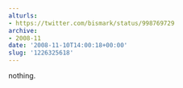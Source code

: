 ```yaml
---
alturls:
- https://twitter.com/bismark/status/998769729
archive:
- 2008-11
date: '2008-11-10T14:00:18+00:00'
slug: '1226325618'
---
```


nothing.

